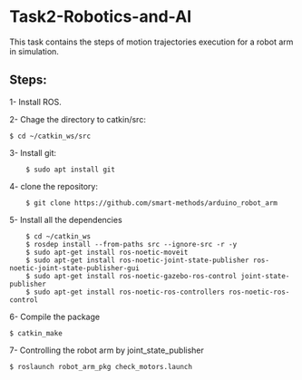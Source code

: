 # Task2-Robotics-and-AI
This task contains the steps of motion trajectories execution for a robot arm in simulation.
## Steps:
1- Install ROS.

2- Chage the directory to catkin/src:
```
$ cd ~/catkin_ws/src
```
3- Install git:
```
	$ sudo apt install git
```
4- clone the repository:
```
	$ git clone https://github.com/smart-methods/arduino_robot_arm 
```
5- Install all the dependencies 
```
	$ cd ~/catkin_ws
	$ rosdep install --from-paths src --ignore-src -r -y
	$ sudo apt-get install ros-noetic-moveit
	$ sudo apt-get install ros-noetic-joint-state-publisher ros-noetic-joint-state-publisher-gui
	$ sudo apt-get install ros-noetic-gazebo-ros-control joint-state-publisher
	$ sudo apt-get install ros-noetic-ros-controllers ros-noetic-ros-control
```
6- Compile the package
```
$ catkin_make
```
7- Controlling the robot arm by joint_state_publisher
```
$ roslaunch robot_arm_pkg check_motors.launch
```

